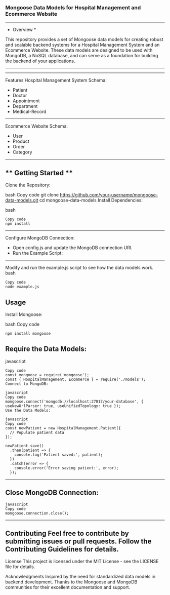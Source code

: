 ### Mongoose Data Models for Hospital Management and Ecommerce Website
***
* Overview *

This repository provides a set of Mongoose data models for creating robust and scalable backend systems for a Hospital Management System and an Ecommerce Website. These data models are designed to be used with MongoDB, a NoSQL database, and can serve as a foundation for building the backend of your applications.
***
---
Features
Hospital Management System Schema:

- Patient  
 - Doctor 
  - Appointment 
   - Department 
 - Medical-Record 
---
Ecommerce Website Schema:

- User
 - Product
  - Order
   - Category
----
** Getting Started **
---
Clone the Repository:

bash
Copy code
git clone https://github.com/your-username/mongoose-data-models.git
cd mongoose-data-models
Install Dependencies:

bash
```
Copy code
npm install
```
---
Configure MongoDB Connection:

- Open config.js and update the MongoDB connection URI.
 - Run the Example Script:
---

Modify and run the example.js script to see how the data models work.
bash
```
Copy code
node example.js
```
Usage
---
Install Mongoose:

bash
Copy code
```
npm install mongoose
```
## Require the Data Models:

javascript
```
Copy code
const mongoose = require('mongoose');
const { HospitalManagement, Ecommerce } = require('./models');
Connect to MongoDB:

javascript
Copy code
mongoose.connect('mongodb://localhost:27017/your-database', { useNewUrlParser: true, useUnifiedTopology: true });
Use the Data Models:

javascript
Copy code
const newPatient = new HospitalManagement.Patient({
  // Populate patient data
});

newPatient.save()
  .then(patient => {
    console.log('Patient saved:', patient);
  })
  .catch(error => {
    console.error('Error saving patient:', error);
  });
```
***
## Close MongoDB Connection:
```
javascript
Copy code
mongoose.connection.close();
```
---
Contributing
Feel free to contribute by submitting issues or pull requests. Follow the Contributing Guidelines for details.
---
License
This project is licensed under the MIT License - see the LICENSE file for details.

Acknowledgments
Inspired by the need for standardized data models in backend development.
Thanks to the Mongoose and MongoDB communities for their excellent documentation and support.

